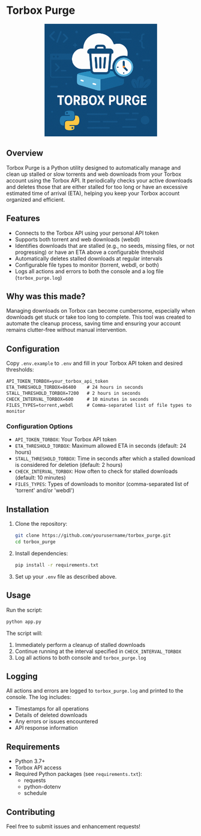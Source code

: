 # Torbox Purge

<div align="center">
  <img src="images/torbox_purge_image_genAI.png" width="300"/>
</div>

## Overview

Torbox Purge is a Python utility designed to automatically manage and clean up stalled or slow torrents and web downloads from your Torbox account using the Torbox API. It periodically checks your active downloads and deletes those that are either stalled for too long or have an excessive estimated time of arrival (ETA), helping you keep your Torbox account organized and efficient.

## Features

- Connects to the Torbox API using your personal API token
- Supports both torrent and web downloads (webdl)
- Identifies downloads that are stalled (e.g., no seeds, missing files, or not progressing) or have an ETA above a configurable threshold
- Automatically deletes stalled downloads at regular intervals
- Configurable file types to monitor (torrent, webdl, or both)
- Logs all actions and errors to both the console and a log file (`torbox_purge.log`)

## Why was this made?

Managing downloads on Torbox can become cumbersome, especially when downloads get stuck or take too long to complete. This tool was created to automate the cleanup process, saving time and ensuring your account remains clutter-free without manual intervention.

## Configuration

Copy `.env.example` to `.env` and fill in your Torbox API token and desired thresholds:

```
API_TOKEN_TORBOX=your_torbox_api_token
ETA_THRESHOLD_TORBOX=86400    # 24 hours in seconds
STALL_THRESHOLD_TORBOX=7200   # 2 hours in seconds
CHECK_INTERVAL_TORBOX=600     # 10 minutes in seconds
FILES_TYPES=torrent,webdl     # Comma-separated list of file types to monitor
```

### Configuration Options

- `API_TOKEN_TORBOX`: Your Torbox API token
- `ETA_THRESHOLD_TORBOX`: Maximum allowed ETA in seconds (default: 24 hours)
- `STALL_THRESHOLD_TORBOX`: Time in seconds after which a stalled download is considered for deletion (default: 2 hours)
- `CHECK_INTERVAL_TORBOX`: How often to check for stalled downloads (default: 10 minutes)
- `FILES_TYPES`: Types of downloads to monitor (comma-separated list of 'torrent' and/or 'webdl')

## Installation

1. Clone the repository:
   ```bash
   git clone https://github.com/yourusername/torbox_purge.git
   cd torbox_purge
   ```

2. Install dependencies:
   ```bash
   pip install -r requirements.txt
   ```

3. Set up your `.env` file as described above.

## Usage

Run the script:
```bash
python app.py
```

The script will:
1. Immediately perform a cleanup of stalled downloads
2. Continue running at the interval specified in `CHECK_INTERVAL_TORBOX`
3. Log all actions to both console and `torbox_purge.log`

## Logging

All actions and errors are logged to `torbox_purge.log` and printed to the console. The log includes:
- Timestamps for all operations
- Details of deleted downloads
- Any errors or issues encountered
- API response information

## Requirements

- Python 3.7+
- Torbox API access
- Required Python packages (see `requirements.txt`):
  - requests
  - python-dotenv
  - schedule

## Contributing

Feel free to submit issues and enhancement requests!

